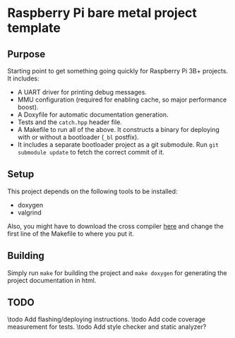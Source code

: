 # Raspberry Pi bare metal project template

## Purpose
Starting point to get something going quickly for Raspberry Pi 3B+ projects. It
includes:

- A UART driver for printing debug messages.
- MMU configuration (required for enabling cache, so major performance boost).
- A Doxyfile for automatic documentation generation.
- Tests and the `catch.hpp` header file.
- A Makefile to run all of the above. It constructs a binary for deploying with
  or without a bootloader (`_bl` postfix).
- It includes a separate bootloader project as a git submodule. Run `git
  submodule update` to fetch the correct commit of it.

## Setup
This project depends on the following tools to be installed:
- doxygen
- valgrind

Also, you might have to download the cross compiler [here](https://releases.linaro.org/archive/15.02/components/toolchain/binaries/aarch64-none-elf/)
and change the first line of the Makefile to where you put it.

## Building
Simply run `make` for building the project and `make doxygen` for generating the
project documentation in html.

## TODO
\todo Add flashing/deploying instructions.
\todo Add code coverage measurement for tests.
\todo Add style checker and static analyzer?
